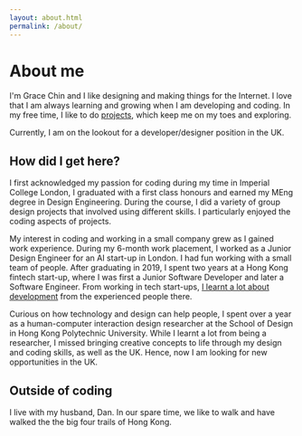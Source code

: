 ```yaml
---
layout: about.html
permalink: /about/
---
```


# About me

I'm Grace Chin and I like designing and making things for the Internet. I love that I am always learning and growing when I am developing and coding. In my free time, I like to do [projects](/tags/projects/), which keep me on my toes and exploring.

Currently, I am on the lookout for a developer/designer position in the UK.

## How did I get here?

I first acknowledged my passion for coding during my time in Imperial College
London, I graduated with a first class honours and earned my MEng degree in
Design Engineering. During the course, I did a variety of group design projects
that involved using different skills. I particularly enjoyed the coding aspects
of projects.

My interest in coding and working in a small company grew as I gained work
experience. During my 6-month work placement, I worked as a Junior Design
Engineer for an AI start-up in London. I had fun working with a small team of
people. After graduating in 2019, I spent two years at a Hong Kong fintech
start-up, where I was first a Junior Software Developer and later a Software
Engineer. From working in tech start-ups, [I learnt a lot about development](http://localhost:8080/posts/2023-04-24-working-for-startups/) from the experienced people there.

Curious on how technology and design can help people, I spent over a year as a
human-computer interaction design researcher at the School of Design in Hong
Kong Polytechnic University. While I learnt a lot from being a researcher, I
missed bringing creative concepts to life through my design and coding skills,
as well as the UK. Hence, now I am looking for new opportunities in the UK.

## Outside of coding

I live with my husband, Dan. In our spare time, we like to walk and have
walked the the big four trails of Hong Kong.
